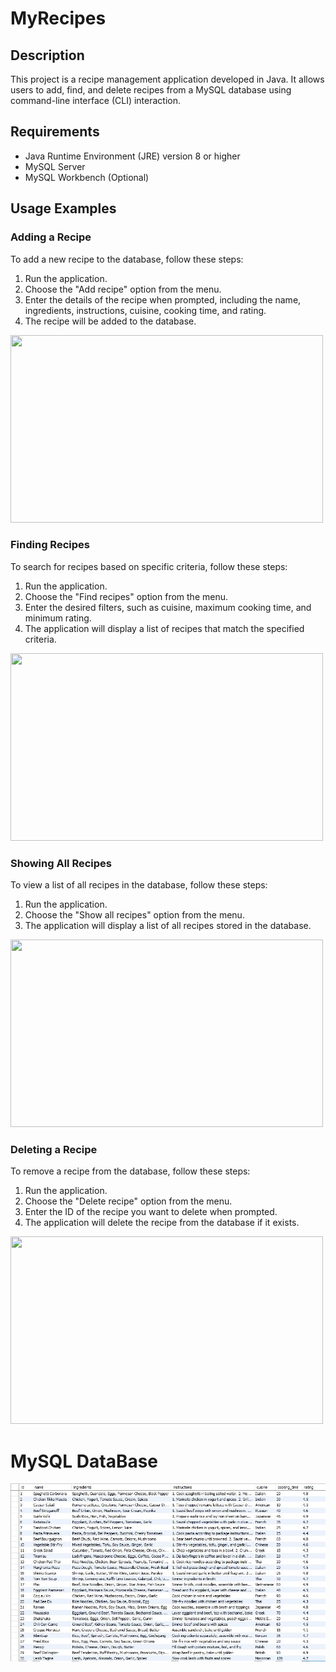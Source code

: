 # MyRecipes
## Description
This project is a recipe management application developed in Java. It allows users to add, find, and delete recipes from a MySQL database using command-line interface (CLI) interaction.

## Requirements
* Java Runtime Environment (JRE) version 8 or higher
* MySQL Server
* MySQL Workbench (Optional)


## Usage Examples
### Adding a Recipe
To add a new recipe to the database, follow these steps:
1. Run the application.
2. Choose the "Add recipe" option from the menu.
3. Enter the details of the recipe when prompted, including the name, ingredients, instructions, cuisine, cooking time, and rating.
4. The recipe will be added to the database.
<img src="https://github.com/Yovel1116/MyRecipes/assets/136003124/85f2cf5d-fa51-46c5-bde8-2bd077223f27" width="500" height="300">



### Finding Recipes
To search for recipes based on specific criteria, follow these steps:
1. Run the application.
2. Choose the "Find recipes" option from the menu.
3. Enter the desired filters, such as cuisine, maximum cooking time, and minimum rating.
4. The application will display a list of recipes that match the specified criteria.
<img src="https://github.com/Yovel1116/MyRecipes/assets/136003124/504ca05c-c1d0-4492-a716-be5ed0059267" width="500" height="300">

### Showing All Recipes
To view a list of all recipes in the database, follow these steps:
1. Run the application.
2. Choose the "Show all recipes" option from the menu.
3. The application will display a list of all recipes stored in the database.
<img src="https://github.com/Yovel1116/MyRecipes/assets/136003124/3ffd7087-f88a-422a-900b-0c90c3dc9e6e" width="500" height="300">

### Deleting a Recipe
To remove a recipe from the database, follow these steps:
1. Run the application.
2. Choose the "Delete recipe" option from the menu.
3. Enter the ID of the recipe you want to delete when prompted.
4. The application will delete the recipe from the database if it exists.
<img src="https://github.com/Yovel1116/MyRecipes/assets/136003124/6d22b636-c6be-4e16-8f24-043b50df97a4" width="500" height="300">

# MySQL DataBase 
![w](MySQLdb.JPG)

